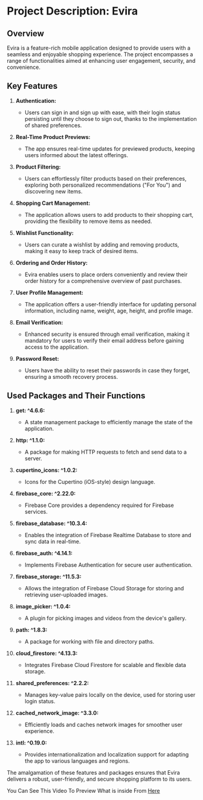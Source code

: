 # Project Description: Evira

## Overview

Evira is a feature-rich mobile application designed to provide users with a seamless and enjoyable shopping experience. The project encompasses a range of functionalities aimed at enhancing user engagement, security, and convenience.

## Key Features

1. **Authentication:**
   - Users can sign in and sign up with ease, with their login status persisting until they choose to sign out, thanks to the implementation of shared preferences.

2. **Real-Time Product Previews:**
   - The app ensures real-time updates for previewed products, keeping users informed about the latest offerings.

3. **Product Filtering:**
   - Users can effortlessly filter products based on their preferences, exploring both personalized recommendations ("For You") and discovering new items.

4. **Shopping Cart Management:**
   - The application allows users to add products to their shopping cart, providing the flexibility to remove items as needed.

5. **Wishlist Functionality:**
   - Users can curate a wishlist by adding and removing products, making it easy to keep track of desired items.

6. **Ordering and Order History:**
   - Evira enables users to place orders conveniently and review their order history for a comprehensive overview of past purchases.

7. **User Profile Management:**
   - The application offers a user-friendly interface for updating personal information, including name, weight, age, height, and profile image.

8. **Email Verification:**
   - Enhanced security is ensured through email verification, making it mandatory for users to verify their email address before gaining access to the application.

9. **Password Reset:**
   - Users have the ability to reset their passwords in case they forget, ensuring a smooth recovery process.

## Used Packages and Their Functions

1. **get: ^4.6.6:**
   - A state management package to efficiently manage the state of the application.

2. **http: ^1.1.0:**
   - A package for making HTTP requests to fetch and send data to a server.

3. **cupertino_icons: ^1.0.2:**
   - Icons for the Cupertino (iOS-style) design language.

4. **firebase_core: ^2.22.0:**
   - Firebase Core provides a dependency required for Firebase services.

5. **firebase_database: ^10.3.4:**
   - Enables the integration of Firebase Realtime Database to store and sync data in real-time.

6. **firebase_auth: ^4.14.1:**
   - Implements Firebase Authentication for secure user authentication.

7. **firebase_storage: ^11.5.3:**
   - Allows the integration of Firebase Cloud Storage for storing and retrieving user-uploaded images.

8. **image_picker: ^1.0.4:**
   - A plugin for picking images and videos from the device's gallery.

9. **path: ^1.8.3:**
   - A package for working with file and directory paths.

10. **cloud_firestore: ^4.13.3:**
    - Integrates Firebase Cloud Firestore for scalable and flexible data storage.

11. **shared_preferences: ^2.2.2:**
    - Manages key-value pairs locally on the device, used for storing user login status.

12. **cached_network_image: ^3.3.0:**
    - Efficiently loads and caches network images for smoother user experience.

13. **intl: ^0.19.0:**
    - Provides internationalization and localization support for adapting the app to various languages and regions.

The amalgamation of these features and packages ensures that Evira delivers a robust, user-friendly, and secure shopping platform to its users.

You Can See This Video To Preview What is inside From [Here](https://drive.google.com/file/d/1BPgv3CxVRUQD1s-gJMlzllOmla2gyz2-/view?usp=sharing)
